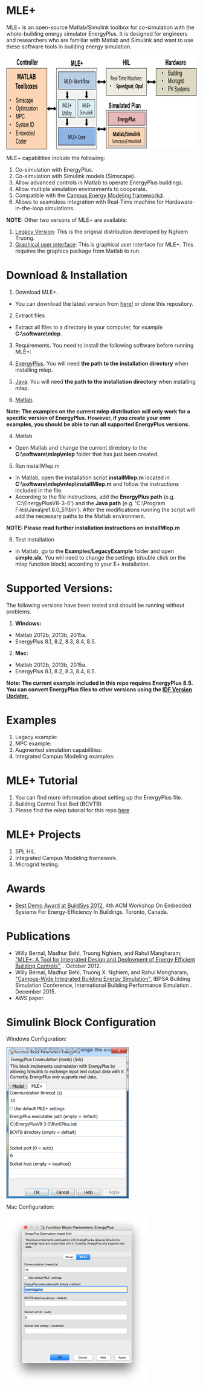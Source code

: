 # MLE+
MLE+ is an open-source Matlab/Simulink toolbox for co-simulation with the whole-building energy simulator EnergyPlus. It is designed for engineers and researchers who are familiar with Matlab and Simulink and want to use these software tools in building energy simulation.

<img align="middle" src="./doc/pics/overview.png" height="250">

MLE+ capabilities include the following:

1. Co-simulation with EnergyPlus.
2. Co-simulation with Simulink models (Simscape).
3. Allow advanced controls in Matlab to operate EnergyPlus buildings.
4. Allow multiple simulation environments to cooperate.
5. Compatible with the [Campus Energy Modeling frameworkd](https://github.com/NREL/CampusEnergyModeling).
6. Allows to seamsless integration with Real-Time machine for Hardaware-in-the-loop simulations.

**NOTE:** Other two versons of MLE+ are available:

1. [Legacy Version](http://txn.name/mleplus/mlep_manual.html): This is the original distribution developed by Nghiem Truong.
2. [Graphical user interface](http://www.seas.upenn.edu/~mbehl/mleplus.html): This is graphical user interface for MLE+. This requires the graphics package from Matlab to run. 

# Download & Installation
1. Download MLE+.
  * You can download the latest version from [here!](https://github.com/willybernal/mlep/archive/master.zip) or clone this repository.

2. Extract files
  * Extract all files to a directory in your computer, for example **C:\software\mlep**.

3. Requirements. You need to install the following software before running MLE+:

  1. [EnergyPlus](https://energyplus.net/). You will need **the path to the installation directory** when installing mlep.
  2. [Java](https://www.java.com/en/download/manual.jsp). You will need **the path to the installation directory** when installing mlep.
  3. [Matlab](http://www.mathworks.com/products/matlab/).

  **Note: The examples on the current mlep distribution will only work for a specific version of EnergyPlus. However, if you create your own examples, you should be able to run all supported EnergyPlus versions.**  

4. Matlab
  * Open Matlab and change the current directory to the **C:\software\mlep\mlep** folder that has just been created.

5. Run installMlep.m
  * In Matlab, open the installation script **installMlep.m** located in **C:\software\mlep\mlep\installMlep.m** and follow the instructions included in the file.
  * According to the file instructions, add the **EnergyPlus path** (e.g. 'C:\EnergyPlusV8-3-0') and the **Java path** (e.g. 'C:\Program Files\Java\jre1.8.0_51\bin'). After the modifications running the script will add the necessary paths to the Matlab environment.

  **NOTE: Please read further installation instructions on installMlep.m**

6. Test installation
  * In Matlab, go to the **Examples/LegacyExample** folder and open **simple.slx**. You will need to change the settings (double click on the mlep function block) according to your E+ installation. 

# Supported Versions:
The following versions have been tested and should be running without problems.

1. **Windows:**
  * Matlab 2012b, 2013b, 2015a.
  * EnergyPlus 8.1, 8.2, 8.3, 8.4, 8.5.
  
2. **Mac:**
  * Matlab 2012b, 2013b, 2015a.
  * EnergyPlus 8.1, 8.2, 8.3, 8.4, 8.5.

**Note: The current example included in this repo requires EnergyPlus 8.5. You can convert EnergyPlus files to other versions using the  [IDF Version Updater.](http://bigladdersoftware.com/epx/docs/8-5/auxiliary-programs/idf-version-updater.html)**

# Examples
1. Legacy example:
2. MPC example:
3. Augmented simulation capabilities:
4. Integrated Campus Modeling examples:

# MLE+ Tutorial
1. You can find more information about setting up the EnergyPlus file.
2. Building Control Test Bed (BCVTB) 
3. Please find the mlep tutorial for this repo [here](./doc/tutorial/tutorial.pdf)

# MLE+ Projects
1. SPL HIL.
2. Integrated Campus Modeling framework.
3. Microgrid testing.

# Awards
* [Best Demo Award at BuildSys 2012](http://www.buildsys.org/2012/),
4th ACM Workshop On Embedded Systems For Energy-Efficiency In Buildings,
Toronto, Canada.

# Publications
* Willy Bernal, Madhur Behl, Truong Nghiem, and Rahul Mangharam, ["MLE+: A Tool for Integrated Design and Deployment of Energy Efficient Building Controls"](http://repository.upenn.edu/mlab_papers/51/), . October 2012.
* Willy Bernal, Madhur Behl, Truong X. Nghiem, and Rahul Mangharam, ["Campus-Wide Integrated Building Energy Simulation"](http://repository.upenn.edu/cgi/viewcontent.cgi?article=1104&context=mlab_papers), IBPSA Building Simulation Conference, International Building Performance Simulation . December 2015.
* AWS paper.

# Simulink Block Configuration
Windows Configuration:

<img align="middle" src="./mlep/figs/mlep_setting_windows.png" height="400">

Mac Configuration:

<img align="middle" src="./mlep/figs/mlep_settings_mac.png" height="450">
